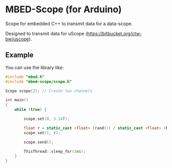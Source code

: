 # MBED-Scope (for Arduino)

Scope for embedded C++ to transmit data for a data-scope.

Designed to transmit data for uScope (<https://bitbucket.org/ctw-bw/uscope>).

## Example

You can use the library like:

```c++
#include "mbed.h"
#include "mbed-scope/scope.h"

Scope scope(2); // Create two channels

int main()
{
    while (true) {

        scope.set(0, 3.14f);

        float r = static_cast <float> (rand()) / static_cast <float> (RAND_MAX);
        scope.set(1, r);

        scope.send();

        ThisThread::sleep_for(1ms);
    }
}
```